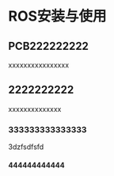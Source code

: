 # ROS安装与使用



## PCB222222222
xxxxxxxxxxxxxxxx
## 2222222222
xxxxxxxxxxxxxx


### 333333333333333 


3dzfsdfsfd


#### 444444444444